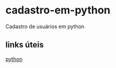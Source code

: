 # cadastro-em-python
Cadastro de usuários em python
## links úteis
[python](https://www.python.org/)
